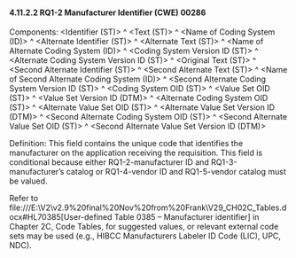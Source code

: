#### 4.11.2.2 RQ1-2 Manufacturer Identifier (CWE) 00286

Components: &lt;Identifier (ST)> ^ &lt;Text (ST)> ^ &lt;Name of Coding System (ID)> ^ &lt;Alternate Identifier (ST)> ^ &lt;Alternate Text (ST)> ^ &lt;Name of Alternate Coding System (ID)> ^ &lt;Coding System Version ID (ST)> ^ &lt;Alternate Coding System Version ID (ST)> ^ &lt;Original Text (ST)> ^ &lt;Second Alternate Identifier (ST)> ^ &lt;Second Alternate Text (ST)> ^ &lt;Name of Second Alternate Coding System (ID)> ^ &lt;Second Alternate Coding System Version ID (ST)> ^ &lt;Coding System OID (ST)> ^ &lt;Value Set OID (ST)> ^ &lt;Value Set Version ID (DTM)> ^ &lt;Alternate Coding System OID (ST)> ^ &lt;Alternate Value Set OID (ST)> ^ &lt;Alternate Value Set Version ID (DTM)> ^ &lt;Second Alternate Coding System OID (ST)> ^ &lt;Second Alternate Value Set OID (ST)> ^ &lt;Second Alternate Value Set Version ID (DTM)>

Definition: This field contains the unique code that identifies the manufacturer on the application receiving the requisition. This field is conditional because either RQ1-2-manufacturer ID and RQ1-3-manufacturer’s catalog or RQ1-4-vendor ID and RQ1-5-vendor catalog must be valued.

Refer to file:///E:\V2\v2.9%20final%20Nov%20from%20Frank\V29_CH02C_Tables.docx#HL70385[User-defined Table 0385 – Manufacturer identifier] in Chapter 2C, Code Tables, for suggested values, or relevant external code sets may be used (e.g., HIBCC Manufacturers Labeler ID Code (LIC), UPC, NDC).
